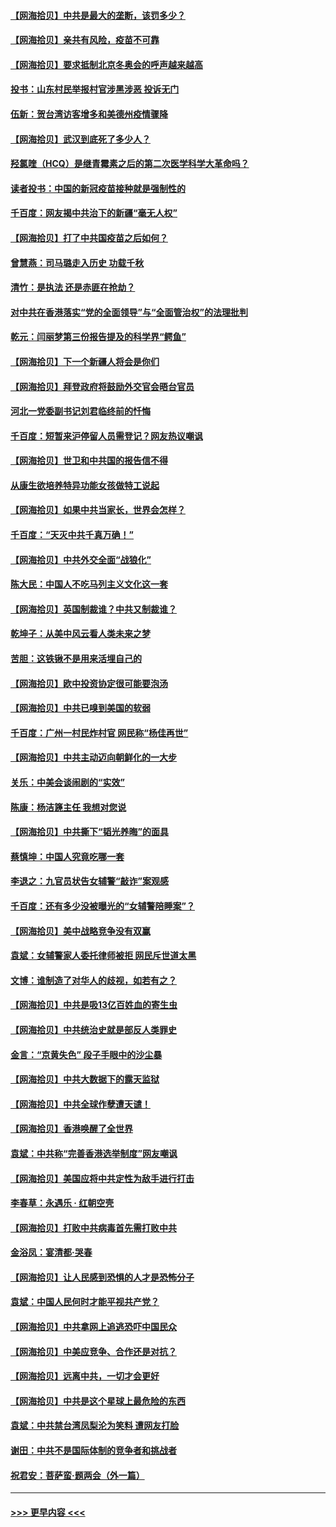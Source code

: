 #### [【网海拾贝】中共是最大的垄断，该罚多少？](../pages/nsc993/n12874006.md?t=04130401) 
#### [【网海拾贝】亲共有风险，疫苗不可靠](../pages/nsc993/n12872224.md?t=04130401) 
#### [【网海拾贝】要求抵制北京冬奥会的呼声越来越高](../pages/nsc993/n12868962.md?t=04130401) 
#### [投书：山东村民举报村官涉黑涉恶 投诉无门](../pages/nsc993/n12869726.md?t=04130401) 
#### [伍新：贺台湾访客增多和美德州疫情骤降](../pages/nsc993/n12865651.md?t=04130401) 
#### [【网海拾贝】武汉到底死了多少人？](../pages/nsc993/n12863707.md?t=04130401) 
#### [羟氯喹（HCQ）是继青霉素之后的第二次医学科学大革命吗？](../pages/nsc993/n12638564.md?t=04130401) 
#### [读者投书：中国的新冠疫苗接种就是强制性的](../pages/nsc993/n12859932.md?t=04130401) 
#### [千百度：网友揭中共治下的新疆“毫无人权”](../pages/nsc993/n12858385.md?t=04130401) 
#### [【网海拾贝】打了中共国疫苗之后如何？](../pages/nsc993/n12857866.md?t=04130401) 
#### [曾慧燕：司马璐走入历史 功载千秋](../pages/nsc993/n12856996.md?t=04130401) 
#### [清竹：是执法 还是赤匪在抢劫？](../pages/nsc993/n12856952.md?t=04130401) 
#### [对中共在香港落实“党的全面领导”与“全面管治权”的法理批判](../pages/nsc993/n12856929.md?t=04130401) 
#### [乾元：闫丽梦第三份报告提及的科学界“鳄鱼”](../pages/nsc993/n12855985.md?t=04130401) 
#### [【网海拾贝】下一个新疆人将会是你们](../pages/nsc993/n12855864.md?t=04130401) 
#### [【网海拾贝】拜登政府将鼓励外交官会晤台官员](../pages/nsc993/n12853615.md?t=04130401) 
#### [河北一党委副书记刘君临终前的忏悔](../pages/nsc993/n12849420.md?t=04130401) 
#### [千百度：短暂来沪停留人员需登记？网友热议嘲讽](../pages/nsc993/n12853497.md?t=04130401) 
#### [【网海拾贝】世卫和中共国的报告信不得](../pages/nsc993/n12850902.md?t=04130401) 
#### [从康生欲培养特异功能女孩做特工说起](../pages/nsc993/n12849289.md?t=04130401) 
#### [【网海拾贝】如果中共当家长，世界会怎样？](../pages/nsc993/n12848436.md?t=04130401) 
#### [千百度：“天灭中共千真万确！”](../pages/nsc993/n12845659.md?t=04130401) 
#### [【网海拾贝】中共外交全面“战狼化”](../pages/nsc993/n12845607.md?t=04130401) 
#### [陈大民：中国人不吃马列主义文化这一套](../pages/nsc993/n12842496.md?t=04130401) 
#### [【网海拾贝】英国制裁谁？中共又制裁谁？](../pages/nsc993/n12840909.md?t=04130401) 
#### [乾坤子：从美中风云看人类未来之梦](../pages/nsc993/n12840590.md?t=04130401) 
#### [苦胆：这铁锹不是用来活埋自己的](../pages/nsc993/n12839512.md?t=04130401) 
#### [【网海拾贝】欧中投资协定很可能要泡汤](../pages/nsc993/n12835122.md?t=04130401) 
#### [【网海拾贝】中共已嗅到美国的软弱](../pages/nsc993/n12832411.md?t=04130401) 
#### [千百度：广州一村民炸村官 网民称“杨佳再世”](../pages/nsc993/n12832380.md?t=04130401) 
#### [【网海拾贝】中共主动迈向朝鲜化的一大步](../pages/nsc993/n12829887.md?t=04130401) 
#### [关乐：中美会谈闹剧的“实效”](../pages/nsc993/n12826698.md?t=04130401) 
#### [陈康：杨洁篪主任  我想对您说](../pages/nsc993/n12826609.md?t=04130401) 
#### [【网海拾贝】中共撕下“韬光养晦”的面具](../pages/nsc993/n12826459.md?t=04130401) 
#### [蔡慎坤：中国人究竟吃哪一套](../pages/nsc993/n12826010.md?t=04130401) 
#### [李退之：九官员状告女辅警“敲诈”案观感](../pages/nsc993/n12823984.md?t=04130401) 
#### [千百度：还有多少没被曝光的“女辅警陪睡案”？](../pages/nsc993/n12822136.md?t=04130401) 
#### [【网海拾贝】美中战略竞争没有双赢](../pages/nsc993/n12822105.md?t=04130401) 
#### [袁斌：女辅警家人委托律师被拒 网民斥世道太黑](../pages/nsc993/n12822004.md?t=04130401) 
#### [文博：谁制造了对华人的歧视，如若有之？](../pages/nsc993/n12821635.md?t=04130401) 
#### [【网海拾贝】中共是吸13亿百姓血的寄生虫](../pages/nsc993/n12819191.md?t=04130401) 
#### [【网海拾贝】中共统治史就是部反人类罪史](../pages/nsc993/n12816738.md?t=04130401) 
#### [金言：“京黄失色” 段子手眼中的沙尘暴](../pages/nsc993/n12815700.md?t=04130401) 
#### [【网海拾贝】中共大数据下的露天监狱](../pages/nsc993/n12811075.md?t=04130401) 
#### [【网海拾贝】中共全球作孽遭天谴！](../pages/nsc993/n12810258.md?t=04130401) 
#### [【网海拾贝】香港唤醒了全世界](../pages/nsc993/n12809100.md?t=04130401) 
#### [袁斌：中共称“完善香港选举制度”网友嘲讽](../pages/nsc993/n12808994.md?t=04130401) 
#### [【网海拾贝】美国应将中共定性为敌手进行打击](../pages/nsc993/n12806870.md?t=04130401) 
#### [李春草：永遇乐 · 红朝空壳](../pages/nsc993/n12805365.md?t=04130401) 
#### [【网海拾贝】打败中共病毒首先需打败中共](../pages/nsc993/n12803930.md?t=04130401) 
#### [金浴凤：宴清都‧哭春](../pages/nsc993/n12801601.md?t=04130401) 
#### [【网海拾贝】让人民感到恐惧的人才是恐怖分子](../pages/nsc993/n12799347.md?t=04130401) 
#### [袁斌：中国人民何时才能平视共产党？](../pages/nsc993/n12799306.md?t=04130401) 
#### [【网海拾贝】中共拿网上追逃恐吓中国民众](../pages/nsc993/n12796905.md?t=04130401) 
#### [【网海拾贝】中美应竞争、合作还是对抗？](../pages/nsc993/n12794675.md?t=04130401) 
#### [【网海拾贝】远离中共，一切才会更好](../pages/nsc993/n12793572.md?t=04130401) 
#### [【网海拾贝】中共是这个星球上最危险的东西](../pages/nsc993/n12791400.md?t=04130401) 
#### [袁斌：中共禁台湾凤梨沦为笑料 遭网友打脸](../pages/nsc993/n12791335.md?t=04130401) 
#### [谢田：中共不是国际体制的竞争者和挑战者](../pages/nsc993/n12791212.md?t=04130401) 
#### [祝君安：菩萨蛮·题两会（外一篇）](../pages/nsc993/n12786801.md?t=04130401) 

----
#### [ >>> 更早内容 <<< ](../indexes/nsc993-earlier.md)
